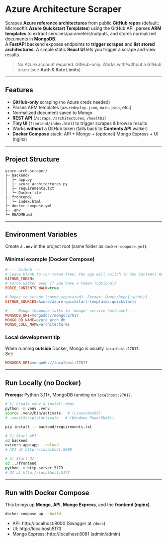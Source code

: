 # Azure Architecture Scraper

Scrapes **Azure reference architectures** from public **GitHub repos** (default: Microsoft’s **Azure Quickstart Templates**) using the GitHub API, parses **ARM templates** to extract services/parameters/outputs, and stores normalized documents in **MongoDB**.  
A **FastAPI** backend exposes endpoints to **trigger scrapes** and **list stored architectures**. A simple static **React UI** lets you trigger a scrape and view results.

> No Azure account required. GitHub-only. Works with/without a GitHub token (see **Auth & Rate Limits**).

---

## Features

- **GitHub-only** scraping (no Azure creds needed)
- Parses ARM templates (`azuredeploy.json`, `main.json`, etc.)
- Normalized document saved to Mongo
- **REST API** (`/scrape`, `/architectures`, `/healthz`)
- **Tiny UI** (`frontend/index.html`) to trigger scrapes & browse results
- Works **without** a GitHub token (falls back to **Contents API** walker)
- **Docker Compose** stack: API + Mongo + (optional) Mongo Express + UI (nginx)

---

## Project Structure

```
azure-arch-scraper/
├─ backend/
│  ├─ app.py
│  ├─ azure_architectures.py
│  ├─ requirements.txt
│  └─ Dockerfile
├─ frontend/
│  └─ index.html
├─ docker-compose.yml
├─ .env
└─ README.md
```

---

## Environment Variables

Create a **`.env`** in the project root (same folder as `docker-compose.yml`).

### Minimal example (Docker Compose)
```ini
# --- GitHub ---
# Leave blank to run token-free; the app will switch to the Contents API walker.
GITHUB_TOKEN=
# Force walker even if you have a token (optional)
FORCE_CONTENTS_WALK=true

# Repos to scrape (comma-separated). Format: Owner/Repo[:subdir]
GITHUB_SOURCES=Azure/azure-quickstart-templates:quickstarts

# --- Mongo (Compose talks to 'mongo' service hostname) ---
MONGODB_URI=mongodb://mongo:27017
MONGO_DB_NAME=azure_arch_db
MONGO_COLL_NAME=architectures
```

### Local development tip
When running **outside** Docker, Mongo is usually `localhost:27017`.  
Set:
```ini
MONGODB_URI=mongodb://localhost:27017
```

---

## Run Locally (no Docker)

**Prereqs:** Python 3.11+, MongoDB running on `localhost:27017`.

```bash
# 1) Create venv & install deps
python -m venv .venv
source .venv/bin/activate   # (Linux/macOS)
# .venv\Scripts\Activate   # (Windows PowerShell)

pip install -r backend/requirements.txt

# 2) Start API
cd backend
uvicorn app:app --reload
# API at http://localhost:8000

# 3) Start UI
cd ../frontend
python -m http.server 5173
# UI at http://localhost:5173
```

---

## Run with Docker Compose

This brings up **Mongo**, **API**, **Mongo Express**, and the **frontend (nginx)**.

```bash
docker compose up --build
```

- API: http://localhost:8000 (Swagger at `/docs`)
- UI:  http://localhost:5173
- Mongo Express: http://localhost:8081 (admin/admin)
